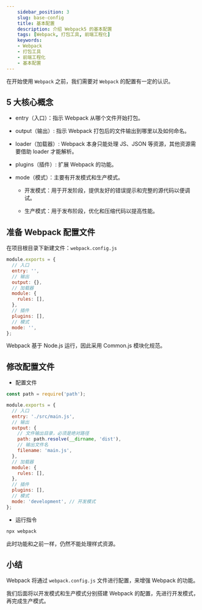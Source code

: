 ```yaml
---
    sidebar_position: 3
    slug: base-config
    title: 基本配置
    description: 介绍 Webpack5 的基本配置
    tags: [Webpack, 打包工具, 前端工程化]
    keywords:
    - Webpack
    - 打包工具
    - 前端工程化
    - 基本配置
---
```


在开始使用 `Webpack` 之前，我们需要对 `Webpack` 的配置有一定的认识。

## 5 大核心概念

- entry（入口）：指示 Webpack 从哪个文件开始打包。

- output（输出）: 指示 Webpack 打包后的文件输出到哪里以及如何命名。

- loader（加载器）: Webpack 本身只能处理 JS、JSON 等资源，其他资源需要借助 loader 才能解析。

- plugins（插件）: 扩展 Webpack 的功能。

- mode（模式）：主要有开发模式和生产模式。

  - 开发模式：用于开发阶段，提供友好的错误提示和完整的源代码以便调试。

  - 生产模式：用于发布阶段，优化和压缩代码以提高性能。

## 准备 Webpack 配置文件

在项目根目录下新建文件：`webpack.config.js`

```js title="webpack.config.js"
module.exports = {
  // 入口
  entry: '',
  // 输出
  output: {},
  // 加载器
  module: {
    rules: [],
  },
  // 插件
  plugins: [],
  // 模式
  mode: '',
};
```

Webpack 基于 Node.js 运行，因此采用 Common.js 模块化规范。

## 修改配置文件

- 配置文件

```js title="webpack.config.js"
const path = require('path');

module.exports = {
  // 入口
  entry: './src/main.js',
  // 输出
  output: {
    // 文件输出目录，必须是绝对路径
    path: path.resolve(__dirname, 'dist'),
    // 输出文件名
    filename: 'main.js',
  },
  // 加载器
  module: {
    rules: [],
  },
  // 插件
  plugins: [],
  // 模式
  mode: 'development', // 开发模式
};
```

- 运行指令

```bash
npx webpack
```

此时功能和之前一样，仍然不能处理样式资源。

## 小结

Webpack 将通过 `webpack.config.js` 文件进行配置，来增强 Webpack 的功能。

我们后面将以开发模式和生产模式分别搭建 Webpack 的配置，先进行开发模式，再完成生产模式。
